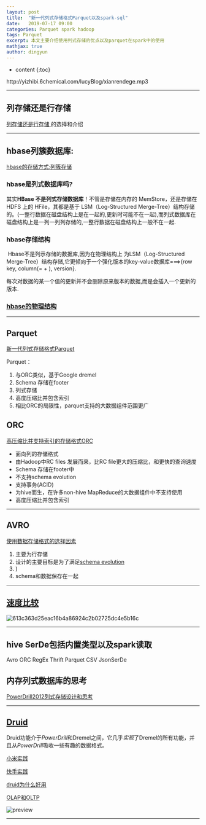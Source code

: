 ```yaml
---
layout: post
title:  "新一代列式存储格式Parquet以及spark-sql"
date:   2019-07-17 09:00
categories: Parquet spark hadoop
tags: Parquet
excerpt: 本文主要介绍使用列式存储的优点以及parquet在spark中的使用
mathjax: true
author: dingyun
---
```

* content
{:toc}
<p>http://yizhibi.6chemical.com/lucyBlog/xianrendege.mp3</p>

---

## 列存储还是行存储

[列存储还是行存储 ](https://www.infoq.cn/article/bigdata-store-choose/)的选择和介绍 

---

## hbase列簇数据库:

[hbase的存储方式:列簇存储](https://www.iteblog.com/archives/2498.html)

### hbase是列式数据库吗?

  其实**HBase 不是列式存储数据库**！不管是存储在内存的 MemStore，还是存储在 HDFS 上的 HFile，其都是基于 LSM（Log-Structured Merge-Tree）结构存储的。(一整行数据在磁盘结构上是在一起的,更新时可能不在一起),而列式数据库在磁盘结构上是一列一列列存储的,一整行数据在磁盘结构上一般不在一起.

### hbase存储结构

​     Hbase不是列示存储的数据库,因为在物理结构上 为LSM（Log-Structured Merge-Tree）结构存储,它更倾向于一个强化版本的key-value数据库===>{row key, column(= + ), version}.

​    每次对数据的某一个值的更新并不会删除原来版本的数据,而是会插入一个更新的版本.

###  [hbase的物理结构](https://www.cnblogs.com/gaopeng527/p/4967186.html)

---

## Parquet

[新一代列式存储格式Parquet](https://blog.csdn.net/yu616568/article/details/50993491)

Parquet：

1. 与ORC类似，基于Google dremel
2. Schema 存储在footer
3. 列式存储
4. 高度压缩比并包含索引
5. 相比ORC的局限性，parquet支持的大数据组件范围更广

## ORC

[高压缩比并支持索引的存储格式ORC](https://www.cnblogs.com/ITtangtang/p/7677912.html)

- 面向列的存储格式
- 由Hadoop中RC files 发展而来，比RC file更大的压缩比，和更快的查询速度
- Schema 存储在footer中
- 不支持schema evolution
- 支持事务(ACID)
- 为hive而生，在许多non-hive MapReduce的大数据组件中不支持使用
- 高度压缩比并包含索引

---

## AVRO

[使用数据存储格式的选择因素](https://blog.csdn.net/dylanzr/article/details/84553434)

1. 主要为行存储
2. 设计的主要目标是为了满足[schema evolution](https://martin.kleppmann.com/2012/12/05/schema-evolution-in-avro-protocol-buffers-thrift.html)
3. )
4. schema和数据保存在一起

---

## [速度比较](https://yq.aliyun.com/articles/71180)

![613c363d25eac16b4a86924c2b02725dc4e5b16c](https://yqfile.alicdn.com/613c363d25eac16b4a86924c2b02725dc4e5b16c.png)

---

## hive SerDe包括内置类型以及spark读取

Avro
ORC
RegEx
Thrift
Parquet
CSV
JsonSerDe

## 内存列式数据库的思考

[PowerDrill2012列式存储设计和思考 ](https://zhuanlan.zhihu.com/p/38224411)





---

## [Druid](https://my.oschina.net/weiweiblog/blog/1928955)

Druid功能介于*PowerDrill*和Dremel之间，它几乎*实现*了Dremel的所有功能，并且从*PowerDrill*吸收一些有趣的数据格式。

[小米实践](https://zhuanlan.zhihu.com/p/25593670)

[快手实践](https://www.infoq.cn/article/IWfHmTig_KNAeEJKF8eS)

[druid为什么好用](http://www.sohu.com/a/283270105_463994)

[OLAP和OLTP](https://baijiahao.baidu.com/s?id=1611554859260686629&wfr=spider&for=pc)



![preview](https://pic2.zhimg.com/v2-e4c0d006d8ccb2a92a8730b8906cdf5d_r.jpg)

---

